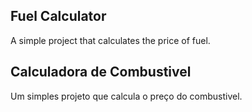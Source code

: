 ##  Fuel Calculator
A simple project that calculates the price of fuel.

## Calculadora de Combustivel
Um simples projeto que calcula o preço do combustivel.
